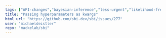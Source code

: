 ```yaml
---
tags: ["API-changes","bayesian-inference","less-urgent","likelihood-free-inference","machine-learning","parameter-estimation","pytorch","question","simulation-based-inference"]
title: "Passing hyperparameters as kwargs"
html_url: "https://github.com/sbi-dev/sbi/issues/277"
user: "michaeldeistler"
repo: "mackelab/sbi"
---
```


